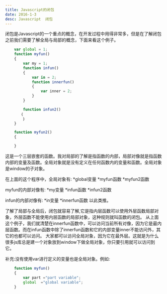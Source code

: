 ```yaml
---
title: Javascript的闭包 
date: 2016-1-3
desc: Javascript  闭包
---
```

闭包是Javascript的一个重点的概念，在开发过程中用得非常多，但是在了解闭包之前我们需要了解全局与局部的概念，下面来看这个例子。
<!-- more -->
``` Javascript
	var global = 1;
    function myfun()
    {
    	var my = 1;
		function infun()
		{
			var in = 2;
			function innerfun()
			{
				var inner = 2;
			}
		}

		function infun2()
	   ｛
		｝
    }

    function myfun2()
    {

    }
```
这是一个三层嵌套的函数。我对局部的了解是指函数的内部，局部对像就是指函数内部的变量及函数。全局对象就是没有定义在任何函数内的变量和函数。全局对象是window的子对象。

在上面的这个程序中，全局对象有:
*global变量
*myfun函数
*myfun2函数

myfun的内部对像有:
*my变量
*infun函数
*infun2函数

infun的内部对像有:
*in变量
*innerfun函数
以此类推。

了解了局部与全局后，闭包就容易了解,它是指内层函数可以使用外层函数局部对象，外层函数不能使用内层函数的局部对象，这种规则就叫函数的闭包。
从上面这个例子，我们就清楚在innerfun函数中，可以访问当前所有对像，因为它是最内层函数。而在infun函数中除了innerfun函数和它的内部变量inner不能访问外，其它的也都可以访问。
大家都可以访问全局对象，因为它在最外层。这就是为什么很多js库总是建一个对象放到window下做全局对象，你只要引用就可以访问到它。

补充:没有使用var进行定义的变量也是全局对象。例如:

``` Javascript
    function myfun()
    {
        var part ="part variable";
        global  ="global variable";
    }
```





